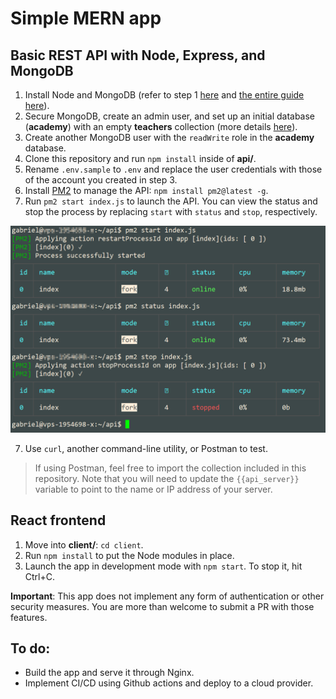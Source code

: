 # Simple MERN app

## Basic REST API with Node, Express, and MongoDB

1. Install Node and MongoDB (refer to step 1 [here](https://guias.donweb.com/como-instalar-el-stack-mean-mongodb-express-angular-y-node-en-ubuntu-20-04/) and [the entire guide here](https://guias.donweb.com/como-instalar-y-configurar-mongodb-en-ubuntu-20-04/)).
2. Secure MongoDB, create an admin user, and set up an initial database (**academy**) with an empty **teachers** collection (more details [here](https://guias.donweb.com/como-asegurar-mongodb-para-produccion/)).
3. Create another MongoDB user with the `readWrite` role in the **academy** database.
4. Clone this repository and run `npm install` inside of **api/**.
5. Rename `.env.sample` to `.env` and replace the user credentials with those of the account you created in step 3.
6. Install [PM2](https://pm2.keymetrics.io/) to manage the API: `npm install pm2@latest -g`.
7. Run `pm2 start index.js` to launch the API. You can view the status and stop the process by replacing `start` with `status` and `stop`, respectively.

![PM2 start, status, and stop](/images/pm2-start-status-stop.png)

7. Use `curl`, another command-line utility, or Postman to test.

> If using Postman, feel free to import the collection included in this repository. Note that you will need to update the `{{api_server}}` variable to point to the name or IP address of your server.

## React frontend

1. Move into **client/**: `cd client`.
2. Run `npm install` to put the Node modules in place.
3. Launch the app in development mode with `npm start`. To stop it, hit Ctrl+C.

**Important**: This app does not implement any form of authentication or other security measures. You are more than welcome to submit a PR with those features.

## To do:

- Build the app and serve it through Nginx.
- Implement CI/CD using Github actions and deploy to a cloud provider.
